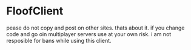 # FloofClient
pease do not copy and post on other sites.
thats about it.
if you change code and go oin multiplayer servers use at your own risk.
i am not resposible for bans while using this client.
